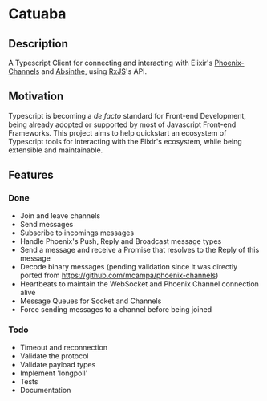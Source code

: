 # Catuaba

## Description
A Typescript Client for connecting and interacting with Elixir's [Phoenix-Channels](https://hexdocs.pm/phoenix/channels.html) and [Absinthe](https://github.com/absinthe-graphql/absinthe), using [RxJS](https://rxjs-dev.firebaseapp.com/guide/overview)'s API.

## Motivation
Typescript is becoming a _de facto_ standard for Front-end Development, being already adopted or  supported by most of Javascript Front-end Frameworks. This project aims to help quickstart an ecosystem of Typescript tools for interacting with the Elixir's ecosystem, while being extensible and maintainable.


## Features

### Done
- Join and leave channels
- Send messages
- Subscribe to incomings messages
- Handle Phoenix's Push, Reply and Broadcast message types
- Send a message and receive a Promise that resolves to the Reply of this message
- Decode binary messages (pending validation since it was directly ported from https://github.com/mcampa/phoenix-channels)
- Heartbeats to maintain the WebSocket and Phoenix Channel connection alive
- Message Queues for Socket and Channels
- Force sending messages to a channel before being joined

### Todo
- Timeout and reconnection
- Validate the protocol
- Validate payload types
- Implement 'longpoll'
- Tests
- Documentation
